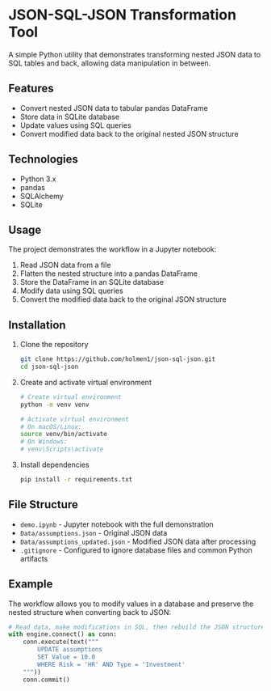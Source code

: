 # JSON-SQL-JSON Transformation Tool

A simple Python utility that demonstrates transforming nested JSON data to SQL tables and back, allowing data manipulation in between.

## Features

- Convert nested JSON data to tabular pandas DataFrame
- Store data in SQLite database
- Update values using SQL queries
- Convert modified data back to the original nested JSON structure

## Technologies

- Python 3.x
- pandas
- SQLAlchemy
- SQLite

## Usage

The project demonstrates the workflow in a Jupyter notebook:

1. Read JSON data from a file
2. Flatten the nested structure into a pandas DataFrame
3. Store the DataFrame in an SQLite database
4. Modify data using SQL queries
5. Convert the modified data back to the original JSON structure

## Installation

1. Clone the repository
   ```bash
   git clone https://github.com/holmen1/json-sql-json.git
   cd json-sql-json
   ```

2. Create and activate virtual environment
   ```bash
   # Create virtual environment
   python -m venv venv
   
   # Activate virtual environment
   # On macOS/Linux:
   source venv/bin/activate
   # On Windows:
   # venv\Scripts\activate
   ```

3. Install dependencies
   ```bash
   pip install -r requirements.txt
   ```


## File Structure

- `demo.ipynb` - Jupyter notebook with the full demonstration
- `Data/assumptions.json` - Original JSON data
- `Data/assumptions_updated.json` - Modified JSON data after processing
- `.gitignore` - Configured to ignore database files and common Python artifacts

## Example

The workflow allows you to modify values in a database and preserve the nested structure when converting back to JSON:

```python
# Read data, make modifications in SQL, then rebuild the JSON structure
with engine.connect() as conn:
    conn.execute(text("""
        UPDATE assumptions
        SET Value = 10.0
        WHERE Risk = 'HR' AND Type = 'Investment'
    """))
    conn.commit()
```